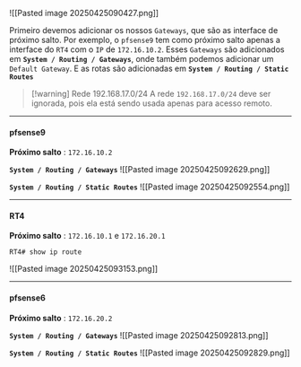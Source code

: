![[Pasted image 20250425090427.png]]

Primeiro devemos adicionar os nossos `Gateways`, que são as interface de próximo salto. Por exemplo, o `pfsense9` tem como próximo salto apenas a interface do `RT4` com o `IP` de `172.16.10.2`. Esses `Gateways` são adicionados em **`System / Routing / Gateways`**, onde também podemos adicionar um `Default Gateway`. E as rotas são adicionadas em **`System / Routing / Static Routes`**

>[!warning] Rede 192.168.17.0/24
>A rede `192.168.17.0/24` deve ser ignorada, pois ela está sendo usada apenas para acesso remoto.

***
#### pfsense9
**Próximo salto** : `172.16.10.2`

**`System / Routing / Gateways`**
![[Pasted image 20250425092629.png]]

**`System / Routing / Static Routes`**
![[Pasted image 20250425092554.png]]
***
#### RT4
**Próximo salto** : `172.16.10.1` e `172.16.20.1`

```ios
RT4# show ip route
```
![[Pasted image 20250425093153.png]]

***
#### pfsense6
**Próximo salto** : `172.16.20.2`

**`System / Routing / Gateways`**
![[Pasted image 20250425092813.png]]

**`System / Routing / Static Routes`**
![[Pasted image 20250425092829.png]]